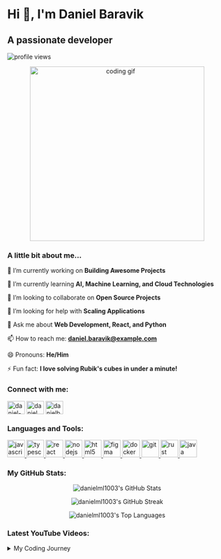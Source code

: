<!-- Introduction Section -->
# Hi 👋, I'm Daniel Baravik
## A passionate developer

<!-- Waving Hand Animation -->
<p align="left"> <img src="https://komarev.com/ghpvc/?username=danielml1003&label=Profile%20views&color=0e75b6&style=flat" alt="profile views" /> </p>

<!-- GIF or Image -->
<p align="center">
<img src="https://media.giphy.com/media/M9gbBd9nbDrOTu1Mqx/giphy.gif" alt="coding gif" width="400"/>
</p>

<!-- About Me Section -->
<h3 align="left">A little bit about me...</h3>
<p align="left">

🔭 I’m currently working on **Building Awesome Projects**

🌱 I’m currently learning **AI, Machine Learning, and Cloud Technologies**

👯 I’m looking to collaborate on **Open Source Projects**

🤔 I’m looking for help with **Scaling Applications**

💬 Ask me about **Web Development, React, and Python**

📫 How to reach me: **daniel.baravik@example.com**

😄 Pronouns: **He/Him**

⚡ Fun fact: **I love solving Rubik's cubes in under a minute!**
</p>

<!-- Social Media Section -->
<h3 align="left">Connect with me:</h3>
<p align="left">
<a href="https://linkedin.com/in/daniel-baravik" target="blank"><img align="center" src="https://raw.githubusercontent.com/rahuldkjain/github-profile-readme-generator/master/src/images/icons/Social/linked-in-alt.svg" alt="daniel-baravik" height="30" width="40" /></a>
<a href="https://twitter.com/daniel_baravik" target="blank"><img align="center" src="https://raw.githubusercontent.com/rahuldkjain/github-profile-readme-generator/master/src/images/icons/Social/twitter.svg" alt="daniel_baravik" height="30" width="40" /></a>
<a href="https://dev.to/danielbaravik" target="blank"><img align="center" src="https://raw.githubusercontent.com/rahuldkjain/github-profile-readme-generator/master/src/images/icons/Social/devto.svg" alt="danielbaravik" height="30" width="40" /></a>
</p>

<!-- Languages and Tools Section -->
<h3 align="left">Languages and Tools:</h3>
<p align="left">
<a href="https://developer.mozilla.org/en-US/docs/Web/JavaScript" target="_blank" rel="noreferrer"> <img src="https://media.giphy.com/media/ln7z2eWriiQAllfVcn/giphy.gif" alt="javascript" width="40" height="40"/> </a>
<a href="https://www.typescriptlang.org/" target="_blank" rel="noreferrer"> <img src="https://media.giphy.com/media/IdyAQJVN2kVPNUrojM/giphy.gif" alt="typescript" width="40" height="40"/> </a>
<a href="https://reactjs.org/" target="_blank" rel="noreferrer"> <img src="https://media.giphy.com/media/eNAsjO55tPbgaor7ma/giphy.gif" alt="react" width="40" height="40"/> </a>
<a href="https://nodejs.org" target="_blank" rel="noreferrer"> <img src="https://media.giphy.com/media/fsEaZldNC8A1PJ3mwp/giphy.gif" alt="nodejs" width="40" height="40"/> </a>
<a href="https://www.w3.org/html/" target="_blank" rel="noreferrer"> <img src="https://media.giphy.com/media/3rCcV6sC1o2GY/giphy.gif" alt="html5" width="40" height="40"/> </a>
<a href="https://www.figma.com/" target="_blank" rel="noreferrer"> <img src="https://media.giphy.com/media/KzJkzjggfGN5Py6nkT/giphy.gif" alt="figma" width="40" height="40"/> </a>
<a href="https://www.docker.com/" target="_blank" rel="noreferrer"> <img src="https://media.giphy.com/media/LMt9638dO8dftAjtco/giphy.gif" alt="docker" width="40" height="40"/> </a>
<a href="https://git-scm.com/" target="_blank" rel="noreferrer"> <img src="https://media.giphy.com/media/kH1DBkPNyZPOk0BxrM/giphy.gif" alt="git" width="40" height="40"/> </a>
<a href="https://www.rust-lang.org/" target="_blank" rel="noreferrer"> <img src="https://www.google.com/url?sa=i&url=https%3A%2F%2Fwww.behance.net%2Fgallery%2F42774743%2FRustacean&psig=AOvVaw0j1djv7Fr68hPx3kAfFbpV&ust=1754259401667000&source=images&cd=vfe&opi=89978449&ved=0CBQQjRxqFwoTCIj9jduT7Y4DFQAAAAAdAAAAABAE" alt="rust" width="40" height="40"/> </a>
<a href="https://www.java.com/" target="_blank" rel="noreferrer"> <img src="https://media.giphy.com/media/1UARfRI6X3W3e/giphy.gif" alt="java" width="40" height="40"/> </a>
</p>

<!-- GitHub Stats Section -->
<h3 align="left">My GitHub Stats:</h3>
<p align="center">
<img align="center" src="https://github-readme-stats.vercel.app/api?username=danielml1003&show_icons=true&locale=en&theme=dracula&count_private=true" alt="danielml1003's GitHub Stats" />
</p>
<p align="center">
<img align="center" src="https://github-readme-streak-stats.herokuapp.com/?user=danielml1003&theme=dracula" alt="danielml1003's GitHub Streak" />
</p>
<p align="center">
<img align="center" src="https://github-readme-stats.vercel.app/api/top-langs?username=danielml1003&show_icons=true&locale=en&layout=compact&theme=dracula" alt="danielml1003's Top Languages" />
</p>

<!-- Latest YouTube Videos Section -->
<h3 align="left">Latest YouTube Videos:</h3>
<!--YOUTUBE_LIST:START-->
<!--YOUTUBE_LIST:END-->

<!-- Collapsible Section -->
<details>
<summary>My Coding Journey</summary>

I started my journey into the world of code back in **2015**. It all began with a simple "Hello, World!" in **Python**. Since then, I've been on an exciting adventure, learning new technologies and building cool projects.

Phase 1: Learning the basics (HTML, CSS, JavaScript).

Phase 2: Diving into frameworks like React and exploring backend with Node.js.

Phase 3: Working on larger projects and contributing to open source.

Every day is a new opportunity to learn and grow!

</details>
